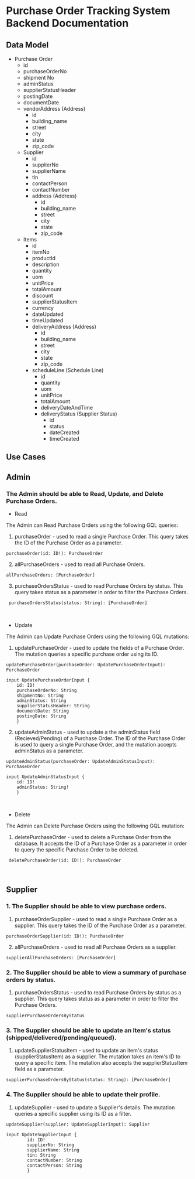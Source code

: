 # Purchase Order Tracking System Backend Documentation

## Data Model

* Purchase Order
    * id
    * purchaseOrderNo
    * shipment No
    * adminStatus
    * supplierStatusHeader
    * postingDate
    * documentDate
    * vendorAddress (Address)
        * id
        * building_name
        * street
        * city
        * state
        * zip_code
    * Supplier
        * id
        * supplierNo
        * supplierName
        * tin
        * contactPerson
        * contactNumber
        * address (Address)
            * id
            * building_name
            * street
            * city
            * state
            * zip_code
    * Items
        * id
        * itemNo
        * productId
        * description
        * quantity 
        * uom
        * unitPrice
        * totalAmount
        * discount
        * supplierStatusItem
        * currency
        * dateUpdated
        * timeUpdated
        * deliveryAddress (Address)
            * id
            * building_name
            * street
            * city
            * state
            * zip_code
        * scheduleLine (Schedule Line)
            * id
            * quantity
            * uom
            * unitPrice
            * totalAmount
            * deliveryDateAndTime
            * deliveryStatus (Supplier Status)
                * id
                * status
                * dateCreated
                * timeCreated


## Use Cases

## Admin

### The Admin should be able to Read, Update, and Delete Purchase Orders.

* Read

The Admin can Read Purchase Orders using the following GQL queries: 

1. purchaseOrder - used to read a single Purchase Order. This query takes the ID of the Purchase Order as a parameter.

``` 
purchaseOrder(id: ID!): PurchaseOrder
```

2. allPurchaseOrders - used to read all Purchase Orders.

```
allPurchaseOrders: [PurchaseOrder]
```

3. purchaseOrdersStatus - used to read Purchase Orders by status. This query takes status as a parameter in order to filter the Purchase Orders.

```
 purchaseOrdersStatus(status: String): [PurchaseOrder]
```

</br>

* Update

The Admin can Update Purchase Orders using the following GQL 
mutations:

1. updatePurchaseOrder - used to update the fields of a Purchase Order. The mutation queries a specific purchase order using its ID.  

```
updatePurchaseOrder(purchaseOrder: UpdatePurchaseOrderInput): PurchaseOrder

input UpdatePurchaseOrderInput {
    id: ID!
    purchaseOrderNo: String
    shipmentNo: String
    adminStatus: String
    supplierStatusHeader: String
    documentDate: String
    postingDate: String
    }
```

2. updateAdminStatus - used to update a the adminStatus field (Recieved/Pending) of a Purchase Order. The ID of the Purchase Order is used to query a single Purchase Order, and the mutation accepts adminStatus as a parameter. 

```
updateAdminStatus(purchaseOrder: UpdateAdminStatusInput): PurchaseOrder

input UpdateAdminStatusInput {
    id: ID!
    adminStatus: String!
    }
```

</br>

* Delete

The Admin can Delete Purchase Orders using the following GQL mutation:

1. deletePurchaseOrder - used to delete a Purchase Order from the database. It accepts the ID of a Purchase Order as a parameter in order to query the specific Purchase Order to be deleted.

```
 deletePurchaseOrder(id: ID!): PurchaseOrder
```

</br>

## Supplier

### 1. The Supplier should be able to view purchase orders.

1. purchaseOrderSupplier - used to read a single Purchase Order as a supplier. This query takes the ID of the Purchase Order as a parameter.

```
purchaseOrderSupplier(id: ID!): PurchaseOrder
```

2. allPurchaseOrders - used to read all Purchase Orders as a supplier.

```
supplierAllPurchaseOrders: [PurchaseOrder]
```

### 2. The Supplier should be able to view a summary of purchase orders by status.

1. purchaseOrdersStatus - used to read Purchase Orders by status as a supplier. This query takes status as a parameter in order to filter the Purchase Orders.

```
supplierPurchaseOrdersByStatus
```

### 3. The Supplier should be able to update an Item's status (shipped/delivered/pending/queued).

1. updateSupplierStatusItem - used to update an item's status (supplierStatusItem) as a supplier. The mutation takes an item's ID to query a specific item. The mutation also accepts the supplierStatusItem field as a parameter.

```
supplierPurchaseOrdersByStatus(status: String): [PurchaseOrder]
```

### 4. The Supplier should be able to update their profile.

1. updateSupplier - used to update a Supplier's details. The mutation queries a specific supplier using its ID as a filter.  

```
updateSupplier(supplier: UpdateSupplierInput): Supplier

input UpdateSupplierInput {
		id: ID!
		supplierNo: String
		supplierName: String
		tin: String
		contactNumber: String
		contactPerson: String
        }
```

